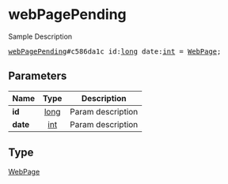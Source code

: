 # webPagePending

Sample Description

<pre>
<a href="../constructor/webPagePending.md">webPagePending</a>#c586da1c id:<a href="../type/long.md">long</a> date:<a href="../type/int.md">int</a> = <a href="../type/WebPage.md">WebPage</a>;
</pre>
## Parameters

| Name | Type | Description |
|------|:----:|-------------|
| **id** | <a href="../type/long.md">long</a> | Param description |
| **date** | <a href="../type/int.md">int</a> | Param description |

## Type

<a href="../type/WebPage.md">WebPage</a>
